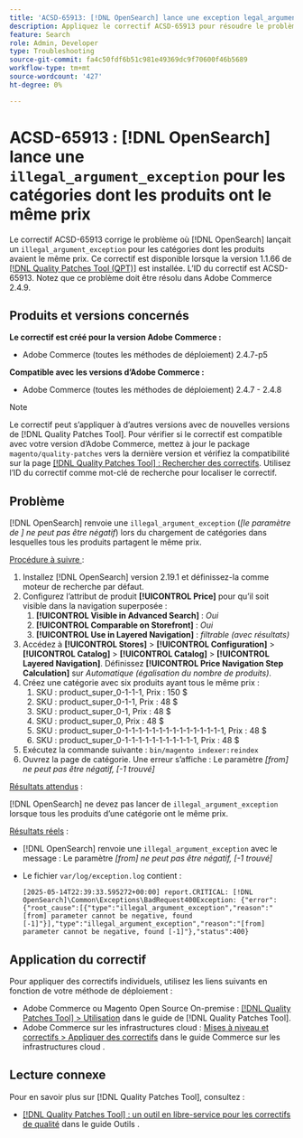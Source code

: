 ```yaml
---
title: 'ACSD-65913: [!DNL OpenSearch] lance une exception legal_argument_exception pour les catégories dont les produits ont le même prix'
description: Appliquez le correctif ACSD-65913 pour résoudre le problème d [!DNL Opensearch] Adobe Commerce où renvoie une exception legal_argument_exception (« Le paramètre [from] ne peut pas être négatif ») sur les catégories contenant tous les produits au même prix.
feature: Search
role: Admin, Developer
type: Troubleshooting
source-git-commit: fa4c50fdf6b51c981e49369dc9f70600f46b5689
workflow-type: tm+mt
source-wordcount: '427'
ht-degree: 0%

---
```



# ACSD-65913 : [!DNL OpenSearch] lance une `illegal_argument_exception` pour les catégories dont les produits ont le même prix

Le correctif ACSD-65913 corrige le problème où [!DNL OpenSearch] lançait un `illegal_argument_exception` pour les catégories dont les produits avaient le même prix. Ce correctif est disponible lorsque la version 1.1.66 de [[!DNL Quality Patches Tool (QPT)]](/help/tools/quality-patches-tool/quality-patches-tool-to-self-serve-quality-patches.md) est installée. L’ID du correctif est ACSD-65913. Notez que ce problème doit être résolu dans Adobe Commerce 2.4.9.

## Produits et versions concernés

**Le correctif est créé pour la version Adobe Commerce :**

* Adobe Commerce (toutes les méthodes de déploiement) 2.4.7-p5

**Compatible avec les versions d’Adobe Commerce :**

* Adobe Commerce (toutes les méthodes de déploiement) 2.4.7 - 2.4.8

>[!NOTE]
>
>Le correctif peut s’appliquer à d’autres versions avec de nouvelles versions de [!DNL Quality Patches Tool]. Pour vérifier si le correctif est compatible avec votre version d’Adobe Commerce, mettez à jour le package `magento/quality-patches` vers la dernière version et vérifiez la compatibilité sur la page [[!DNL Quality Patches Tool] : Rechercher des correctifs](https://experienceleague.adobe.com/tools/commerce-quality-patches/index.html). Utilisez l’ID du correctif comme mot-clé de recherche pour localiser le correctif.

## Problème

[!DNL OpenSearch] renvoie une `illegal_argument_exception` (*[le paramètre de ] ne peut pas être négatif*) lors du chargement de catégories dans lesquelles tous les produits partagent le même prix.

<u>Procédure à suivre </u> :

1. Installez [!DNL OpenSearch] version 2.19.1 et définissez-la comme moteur de recherche par défaut.
1. Configurez l’attribut de produit **[!UICONTROL Price]** pour qu’il soit visible dans la navigation superposée :
   1. **[!UICONTROL Visible in Advanced Search]** : *Oui*
   1. **[!UICONTROL Comparable on Storefront]** : *Oui*
   1. **[!UICONTROL Use in Layered Navigation]** : *filtrable (avec résultats)*
1. Accédez à **[!UICONTROL Stores]** > **[!UICONTROL Configuration]** > **[!UICONTROL Catalog]** > **[!UICONTROL Catalog]** > **[!UICONTROL Layered Navigation]**. Définissez **[!UICONTROL Price Navigation Step Calculation]** sur *Automatique (égalisation du nombre de produits)*.
1. Créez une catégorie avec six produits ayant tous le même prix :
   1. SKU : product_super_0-1-1-1, Prix : 150 $
   1. SKU : product_super_0-1-1, Prix : 48 $
   1. SKU : product_super_0-1, Prix : 48 $
   1. SKU : product_super_0, Prix : 48 $
   1. SKU : product_super_0-1-1-1-1-1-1-1-1-1-1-1-1-1-1-1, Prix : 48 $
   1. SKU : product_super_0-1-1-1-1-1-1-1-1-1-1-1, Prix : 48 $
1. Exécutez la commande suivante :
   `bin/magento indexer:reindex`
1. Ouvrez la page de catégorie. Une erreur s’affiche :
   Le paramètre *[from] ne peut pas être négatif, [-1 trouvé]*

<u>Résultats attendus</u> :

[!DNL OpenSearch] ne devez pas lancer de `illegal_argument_exception` lorsque tous les produits d’une catégorie ont le même prix.

<u>Résultats réels</u> :

* [!DNL OpenSearch] renvoie une `illegal_argument_exception` avec le message :
  Le paramètre *[from] ne peut pas être négatif, [-1 trouvé]*

* Le fichier `var/log/exception.log` contient :

  ```
  [2025-05-14T22:39:33.595272+00:00] report.CRITICAL: [!DNL OpenSearch]\Common\Exceptions\BadRequest400Exception: {"error":{"root_cause":[{"type":"illegal_argument_exception","reason":"[from] parameter cannot be negative, found [-1]"}],"type":"illegal_argument_exception","reason":"[from] parameter cannot be negative, found [-1]"},"status":400}
  ```

## Application du correctif

Pour appliquer des correctifs individuels, utilisez les liens suivants en fonction de votre méthode de déploiement :

* Adobe Commerce ou Magento Open Source On-premise : [[!DNL Quality Patches Tool] > Utilisation](/help/tools/quality-patches-tool/usage.md) dans le guide de [!DNL Quality Patches Tool].
* Adobe Commerce sur les infrastructures cloud : [Mises à niveau et correctifs > Appliquer des correctifs](https://experienceleague.adobe.com/docs/commerce-cloud-service/user-guide/develop/upgrade/apply-patches.html) dans le guide Commerce sur les infrastructures cloud .

## Lecture connexe

Pour en savoir plus sur [!DNL Quality Patches Tool], consultez :

* [[!DNL Quality Patches Tool] : un outil en libre-service pour les correctifs de qualité](/help/tools/quality-patches-tool/quality-patches-tool-to-self-serve-quality-patches.md) dans le guide Outils .
